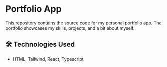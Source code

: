 # Portfolio App

This repository contains the source code for my personal portfolio app. The portfolio showcases my skills, projects, and a bit about myself.

## 🛠️ Technologies Used

- HTML, Tailwind, React, Typescript
   
